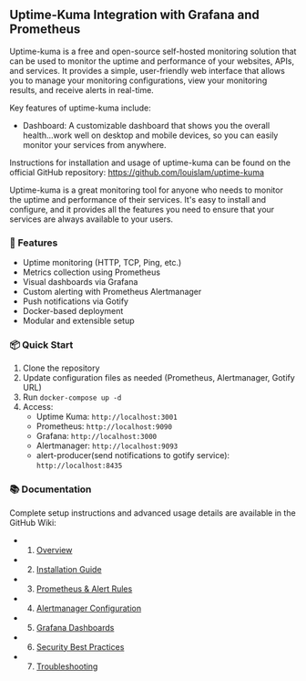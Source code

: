 ## Uptime-Kuma Integration with Grafana and Prometheus

Uptime-kuma is a free and open-source self-hosted monitoring solution that can be used to monitor the uptime and performance of your websites, APIs, and services. It provides a simple, user-friendly web interface that allows you to manage your monitoring configurations, view your monitoring results, and receive alerts in real-time.

Key features of uptime-kuma include:

- Dashboard: A customizable dashboard that shows you the overall health…work well on desktop and mobile devices, so you can easily monitor your services from anywhere.

Instructions for installation and usage of uptime-kuma can be found on the official GitHub repository: https://github.com/louislam/uptime-kuma

Uptime-kuma is a great monitoring tool for anyone who needs to monitor the uptime and performance of their services. It's easy to install and configure, and it provides all the features you need to ensure that your services are always available to your users.

### 🚀 Features

- Uptime monitoring (HTTP, TCP, Ping, etc.)
- Metrics collection using Prometheus
- Visual dashboards via Grafana
- Custom alerting with Prometheus Alertmanager
- Push notifications via Gotify
- Docker-based deployment
- Modular and extensible setup

### 📦 Quick Start

1. Clone the repository
2. Update configuration files as needed (Prometheus, Alertmanager, Gotify URL)
3. Run `docker-compose up -d`
4. Access:
   - Uptime Kuma: `http://localhost:3001`
   - Prometheus: `http://localhost:9090`
   - Grafana: `http://localhost:3000`
   - Alertmanager: `http://localhost:9093`
   - alert-producer(send notifications to gotify service): `http://localhost:8435`

### 📚 Documentation

Complete setup instructions and advanced usage details are available in the GitHub Wiki:

- 1. [Overview](https://github.com/azita-abdollahi/uptime-kuma/wiki/01%E2%80%90Overview-Uptime-Kuma-Monitoring-Stack)
- 2. [Installation Guide](https://github.com/azita-abdollahi/uptime-kuma/wiki/02%E2%80%90Installation%E2%80%90Guide-Prerequisites)
- 3. [Prometheus & Alert Rules](https://github.com/azita-abdollahi/uptime-kuma/wiki/03%E2%80%90Prometheus%E2%80%90&%E2%80%90Alert%E2%80%90Rules-prometheus.yml)
- 4. [Alertmanager Configuration](https://github.com/azita-abdollahi/uptime-kuma/wiki/04%E2%80%90Alertmanager%E2%80%90Configuration-alertmanager.yml)
- 5. [Grafana Dashboards](https://github.com/azita-abdollahi/uptime-kuma/wiki/05%E2%80%90Grafana%E2%80%90Dashboards-Setup-Grafana)
- 6. [Security Best Practices](https://github.com/azita-abdollahi/uptime-kuma/wiki/06%E2%80%90Security%E2%80%90Best%E2%80%90Practices)
- 7. [Troubleshooting](https://github.com/azita-abdollahi/uptime-kuma/wiki/07%E2%80%90Troubleshooting)

